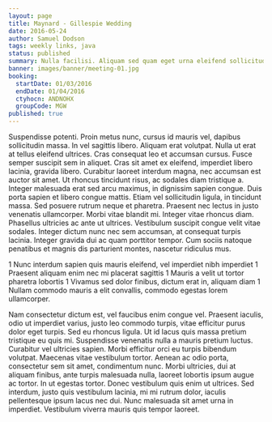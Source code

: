 ```yaml
---
layout: page
title: Maynard - Gillespie Wedding
date: 2016-05-24
author: Samuel Dodson
tags: weekly links, java
status: published
summary: Nulla facilisi. Aliquam sed quam eget urna eleifend sollicitudin.
banner: images/banner/meeting-01.jpg
booking:
  startDate: 01/03/2016
  endDate: 01/04/2016
  ctyhocn: ANDNOHX
  groupCode: MGW
published: true
---
```

Suspendisse potenti. Proin metus nunc, cursus id mauris vel, dapibus sollicitudin massa. In vel sagittis libero. Aliquam erat volutpat. Nulla ut erat at tellus eleifend ultrices. Cras consequat leo et accumsan cursus. Fusce semper suscipit sem in aliquet. Cras sit amet ex eleifend, imperdiet libero lacinia, gravida libero. Curabitur laoreet interdum magna, nec accumsan est auctor sit amet.
Ut rhoncus tincidunt risus, ac sodales diam tristique a. Integer malesuada erat sed arcu maximus, in dignissim sapien congue. Duis porta sapien et libero congue mattis. Etiam vel sollicitudin ligula, in tincidunt massa. Sed posuere rutrum neque et pharetra. Praesent nec lectus in justo venenatis ullamcorper. Morbi vitae blandit mi. Integer vitae rhoncus diam. Phasellus ultricies ac ante ut ultrices. Vestibulum suscipit congue velit vitae sodales. Integer dictum nunc nec sem accumsan, at consequat turpis lacinia. Integer gravida dui ac quam porttitor tempor. Cum sociis natoque penatibus et magnis dis parturient montes, nascetur ridiculus mus.

1 Nunc interdum sapien quis mauris eleifend, vel imperdiet nibh imperdiet
1 Praesent aliquam enim nec mi placerat sagittis
1 Mauris a velit ut tortor pharetra lobortis
1 Vivamus sed dolor finibus, dictum erat in, aliquam diam
1 Nullam commodo mauris a elit convallis, commodo egestas lorem ullamcorper.

Nam consectetur dictum est, vel faucibus enim congue vel. Praesent iaculis, odio ut imperdiet varius, justo leo commodo turpis, vitae efficitur purus dolor eget turpis. Sed eu rhoncus ligula. Ut id lacus quis massa pretium tristique eu quis mi. Suspendisse venenatis nulla a mauris pretium luctus. Curabitur vel ultricies sapien. Morbi efficitur orci eu turpis bibendum volutpat. Maecenas vitae vestibulum tortor. Aenean ac odio porta, consectetur sem sit amet, condimentum nunc. Morbi ultricies, dui at aliquam finibus, ante turpis malesuada nulla, laoreet lobortis ipsum augue ac tortor. In ut egestas tortor. Donec vestibulum quis enim ut ultrices. Sed interdum, justo quis vestibulum lacinia, mi mi rutrum dolor, iaculis pellentesque ipsum lacus nec dui. Nunc malesuada sit amet urna in imperdiet. Vestibulum viverra mauris quis tempor laoreet.
